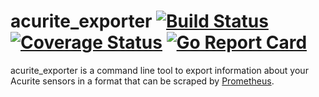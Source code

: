 # acurite_exporter [![Build Status](https://travis-ci.org/kadaan/acurite_exporter.svg?branch=master)](https://travis-ci.org/kadaan/acurite_exporter) [![Coverage Status](https://img.shields.io/coveralls/github/kadaan/acurite_exporter/master.svg)](https://coveralls.io/github/kadaan/acurite_exporter) [![Go Report Card](https://goreportcard.com/badge/github.com/kadaan/acurite_exporter)](https://goreportcard.com/report/github.com/kadaan/acurite_exporter)

acurite_exporter is a command line tool to export information about your Acurite
sensors in a format that can be scraped by [Prometheus](http://prometheus.io).
